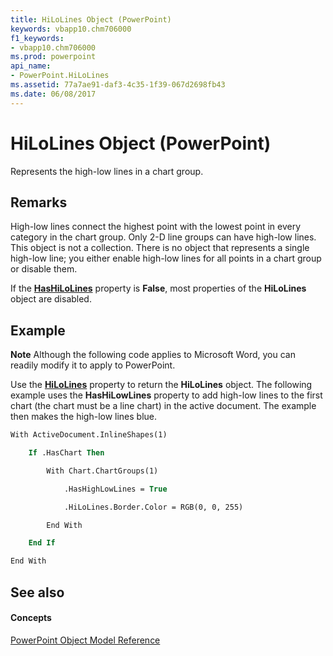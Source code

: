 ```yaml
---
title: HiLoLines Object (PowerPoint)
keywords: vbapp10.chm706000
f1_keywords:
- vbapp10.chm706000
ms.prod: powerpoint
api_name:
- PowerPoint.HiLoLines
ms.assetid: 77a7ae91-daf3-4c35-1f39-067d2698fb43
ms.date: 06/08/2017
---
```



# HiLoLines Object (PowerPoint)

Represents the high-low lines in a chart group.


## Remarks

 High-low lines connect the highest point with the lowest point in every category in the chart group. Only 2-D line groups can have high-low lines. This object is not a collection. There is no object that represents a single high-low line; you either enable high-low lines for all points in a chart group or disable them.

If the  **[HasHiLoLines](PowerPoint.ChartGroup.HasHiLoLines.md)** property is **False**, most properties of the **HiLoLines** object are disabled.


## Example




 **Note**  Although the following code applies to Microsoft Word, you can readily modify it to apply to PowerPoint.

Use the  **[HiLoLines](PowerPoint.ChartGroup.HiLoLines.md)** property to return the **HiLoLines** object. The following example uses the **HasHiLowLines** property to add high-low lines to the first chart (the chart must be a line chart) in the active document. The example then makes the high-low lines blue.




```vb
With ActiveDocument.InlineShapes(1)

    If .HasChart Then

        With Chart.ChartGroups(1)

            .HasHighLowLines = True

            .HiLoLines.Border.Color = RGB(0, 0, 255)

        End With

    End If

End With
```


## See also


#### Concepts


[PowerPoint Object Model Reference](object-model-powerpoint-vba-reference.md)


